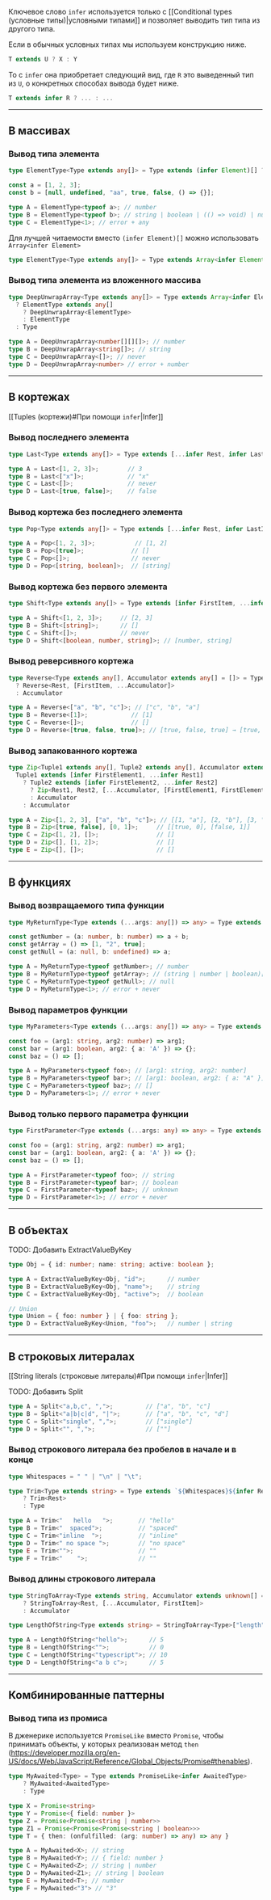 
Ключевое слово `infer` используется только с [[Conditional types (условные типы)|условными типами]] и позволяет выводить тип типа из другого типа.

Если в обычных условных типах мы используем конструкцию ниже.

```ts
T extends U ? X : Y
```

То с `infer` она приобретает следующий вид, где `R` это выведенный тип из `U`, о конкретных способах вывода будет ниже.

```ts
T extends infer R ? ... : ...
```

---
## В массивах

### Вывод типа элемента

```ts
type ElementType<Type extends any[]> = Type extends (infer Element)[] ? Element : any;

const a = [1, 2, 3];
const b = [null, undefined, "aa", true, false, () => {}];

type A = ElementType<typeof a>; // number
type B = ElementType<typeof b>; // string | boolean | (() => void) | null | undefined
type C = ElementType<1>; // error + any
```

Для лучшей читаемости вместо `(infer Element)[]` можно использовать `Array<infer Element>`

```ts
type ElementType<Type extends any[]> = Type extends Array<infer Element> ? Element : any;
```
### Вывод типа элемента из вложенного массива

```ts
type DeepUnwrapArray<Type extends any[]> = Type extends Array<infer ElementType>
  ? ElementType extends any[]
    ? DeepUnwrapArray<ElementType>
    : ElementType
  : Type

type A = DeepUnwrapArray<number[][][]>; // number
type B = DeepUnwrapArray<string[]>; // string
type C = DeepUnwrapArray<[]>; // never
type D = DeepUnwrapArray<number> // error + number
```

---
## В кортежах

[[Tuples (кортежи)#При помощи `infer`|Infer]]
### Вывод последнего элемента

```ts
type Last<Type extends any[]> = Type extends [...infer Rest, infer LastItem] ? LastItem : never; 

type A = Last<[1, 2, 3]>;        // 3
type B = Last<["x"]>;            // "x"
type C = Last<[]>;               // never
type D = Last<[true, false]>;    // false
```
### Вывод кортежа без последнего элемента

```ts
type Pop<Type extends any[]> = Type extends [...infer Rest, infer LastItem] ? Rest : never;

type A = Pop<[1, 2, 3]>;           // [1, 2]
type B = Pop<[true]>;             // []
type C = Pop<[]>;                 // never
type D = Pop<[string, boolean]>;  // [string]
```
### Вывод кортежа без первого элемента

```ts
type Shift<Type extends any[]> = Type extends [infer FirstItem, ...infer Rest] ? Rest : never;

type A = Shift<[1, 2, 3]>;     // [2, 3]
type B = Shift<[string]>;      // []
type C = Shift<[]>;            // never
type D = Shift<[boolean, number, string]>; // [number, string]
```
### Вывод реверсивного кортежа

```ts
type Reverse<Type extends any[], Accumulator extends any[] = []> = Type extends [infer FirstItem, ...infer Rest]
  ? Reverse<Rest, [FirstItem, ...Accumulator]>
  : Accumulator

type A = Reverse<["a", "b", "c"]>; // ["c", "b", "a"]
type B = Reverse<[1]>;            // [1]
type C = Reverse<[]>;             // []
type D = Reverse<[true, false, true]>; // [true, false, true] → [true, false, true]
```
### Вывод запакованного кортежа

```ts
type Zip<Tuple1 extends any[], Tuple2 extends any[], Accumulator extends any[] = []> =
  Tuple1 extends [infer FirstElement1, ...infer Rest1]
    ? Tuple2 extends [infer FirstElement2, ...infer Rest2]
      ? Zip<Rest1, Rest2, [...Accumulator, [FirstElement1, FirstElement2]]>
      : Accumulator
    : Accumulator

type A = Zip<[1, 2, 3], ["a", "b", "c"]>; // [[1, "a"], [2, "b"], [3, "c"]]
type B = Zip<[true, false], [0, 1]>;     // [[true, 0], [false, 1]]
type C = Zip<[1, 2], []>;                // []
type D = Zip<[], [1, 2]>;                // []
type E = Zip<[], []>;                    // []
```

---
## В функциях

### Вывод возвращаемого типа функции

```ts
type MyReturnType<Type extends (...args: any[]) => any> = Type extends (...args: any[]) => infer ReturnType ? ReturnType : never;

const getNumber = (a: number, b: number) => a + b;
const getArray = () => [1, "2", true];
const getNull = (a: null, b: undefined) => a;

type A = MyReturnType<typeof getNumber>; // number
type B = MyReturnType<typeof getArray>; // (string | number | boolean)[]
type C = MyReturnType<typeof getNull>; // null
type D = MyReturnType<1>; // error + never
```
### Вывод параметров функции

```ts
type MyParameters<Type extends (...args: any[]) => any> = Type extends (...args: infer Parameters) => any ? Parameters : never;

const foo = (arg1: string, arg2: number) => arg1;
const bar = (arg1: boolean, arg2: { a: 'A' }) => {};
const baz = () => [];

type A = MyParameters<typeof foo>; // [arg1: string, arg2: number]
type B = MyParameters<typeof bar>; // [arg1: boolean, arg2: { a: "A" }]
type C = MyParameters<typeof baz>; // []
type D = MyParameters<1>; // error + never
```
### Вывод только первого параметра функции

```ts
type FirstParameter<Type extends (...args: any) => any> = Type extends (x: infer FirstParameter, ...args: infer Rest) => any ? FirstParameter : never

const foo = (arg1: string, arg2: number) => arg1;
const bar = (arg1: boolean, arg2: { a: 'A' }) => {};
const baz = () => [];

type A = FirstParameter<typeof foo>; // string
type B = FirstParameter<typeof bar>; // boolean
type C = FirstParameter<typeof baz>; // unknown
type D = FirstParameter<1>; // error + never
```

---
## В объектах

TODO: Добавить ExtractValueByKey

```ts
type Obj = { id: number; name: string; active: boolean };

type A = ExtractValueByKey<Obj, "id">;      // number
type B = ExtractValueByKey<Obj, "name">;    // string
type C = ExtractValueByKey<Obj, "active">;  // boolean

// Union
type Union = { foo: number } | { foo: string };
type D = ExtractValueByKey<Union, "foo">;   // number | string
```

---
## В строковых литералах

[[String literals (строковые литералы)#При помощи `infer`|Infer]]

TODO: Добавить Split

```ts
type A = Split<"a,b,c", ",">;         // ["a", "b", "c"]
type B = Split<"a|b|c|d", "|">;       // ["a", "b", "c", "d"]
type C = Split<"single", ",">;        // ["single"]
type D = Split<"", ",">;              // [""]
```

### Вывод строкового литерала без пробелов в начале и в конце

```ts
type Whitespaces = " " | "\n" | "\t";

type Trim<Type extends string> = Type extends `${Whitespaces}${infer Rest}` | `${infer Rest}${Whitespaces}`
	? Trim<Rest>
	: Type

type A = Trim<"   hello   ">;       // "hello"
type B = Trim<"  spaced">;          // "spaced"
type C = Trim<"inline  ">;          // "inline"
type D = Trim<" no space ">;        // "no space"
type E = Trim<"">;                  // ""
type F = Trim<"    ">;              // ""
```

### Вывод длины строкового литерала

```ts
type StringToArray<Type extends string, Accumulator extends unknown[] = []> = Type extends `${infer FirstItem}${infer Rest}`
	? StringToArray<Rest, [...Accumulator, FirstItem]>
	: Accumulator

type LengthOfString<Type extends string> = StringToArray<Type>["length"];

type A = LengthOfString<"hello">;      // 5
type B = LengthOfString<"">;           // 0
type C = LengthOfString<"typescript">; // 10
type D = LengthOfString<"a b c">;      // 5
```

---
## Комбинированные паттерны

### Вывод типа из промиса

В дженерике используется `PromiseLike` вместо `Promise`, чтобы принимать объекты, у которых реализован метод `then` (https://developer.mozilla.org/en-US/docs/Web/JavaScript/Reference/Global_Objects/Promise#thenables).

```ts
type MyAwaited<Type> = Type extends PromiseLike<infer AwaitedType>
	? MyAwaited<AwaitedType>
	: Type

type X = Promise<string>
type Y = Promise<{ field: number }>
type Z = Promise<Promise<string | number>>
type Z1 = Promise<Promise<Promise<string | boolean>>>
type T = { then: (onfulfilled: (arg: number) => any) => any }

type A = MyAwaited<X>; // string
type B = MyAwaited<Y>; // { field: number }
type C = MyAwaited<Z>; // string | number
type D = MyAwaited<Z1>; // string | boolean
type E = MyAwaited<T>; // number
type F = MyAwaited<"3"> // "3"
```